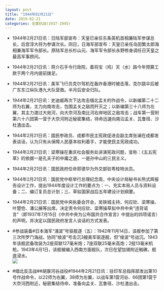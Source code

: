 ```yaml
---
layout: post
title: "1944年02月21日"
date: 2019-02-21
categories: 全面抗战(1937-1945)
---
```


<meta name="referrer" content="no-referrer" />

- 1944年2月21日讯：日陆军部宣布：天皇已亲任东条英机首相兼陆军参谋总长，后宫淳大将为参谋次长。同日，日海军部宣布：天皇已亲任岛田繁太郎海相兼海军军令部长。原陆军总长杉山元、海军军令部长永野修身调任日天皇之最高军事顾问。 

- 1944年2月21日讯：蒋介石手令行政院，着将宝（鸡）天（水）路今年预算工款于两个月内提前拨足。 

- 1944年2月21日讯：美军飞行员克尔驾机在轰炸香港时被击落，克尔跳伞后被广东东江纵队港九大队营救。半月后安全归队。 

- 1944年2月21日讯：史迪威再次下达攻击缅北孟关的作战令，以新编第二十二师为右翼，主力向南攻击，包围孟关之敌而歼灭之；以新编第三十八师为左翼，其主力渡过大宛河，向大奈河及南比河右岸地区之敌攻击；战车第一营附第六十六团第一营于大奈河附近秘密集结，待命迅速向南沿孟关、瓦鲁班、沙杜渣出击。 

- 1944年2月21日讯：国民参政员、成都市民主宪政促进会副主席张澜在成都发表谈话，认为只有从保障人民基本权利着手，才能使民主宪政成功。 

- 1944年2月21日讯：梁寒操在重庆社会服务处讲演宪政问题，宣称：《五五宪草》的依据一是孔夫子的中庸之道，一是孙中山的三民主义。 

- 1944年2月21日讯：国民政府任命郭德华为外交部驻粤桂特派员。 

- 1944年2月21日讯：国民党中枢举行总理纪念周，中央设计局秘书长熊式辉报告设计工作，提出1944年度设计工作的要点为：一、充实本局人员与资料设备；二、编订复员总计划；三、草拟国家战后五年建设计划纲要。 

- 1944年2月21日讯：国民党中央执委会开会，吴铁城主持，何应钦、梁寒操、叶楚伧、潘公展等出席。决定责令何应钦、梁寒操草拟中共中央“违背诺言”（即1937年7月15日《中共中央为公布国共合作宣言》中提出的四项诺言）的声明，并决定以国民政府发言人谈话的方式发表。 

- #参战装备#日本海军“浦波”号驱舰逐（五）：1942年11月14日，该舰参加了第三次所罗门海战，协同”绫波“号击沉3艘美军驱逐舰，但”绫波“号战沉。1943年该舰武备改装为2座双联127毫米炮；7座双联25毫米高炮；2挺13毫米机枪。1943年4月1日，该舰被编入西南方面舰队，次日在望加锡附近触礁，舰底浸水。 <br/><img src="https://wx3.sinaimg.cn/large/aca367d8ly1g0dtdbfv4fj20dc0a075v.jpg" />

- #缅北反击战##胡康河谷战役#1944年2月21日讯：驻印军总指挥部发出第10号作战命令，以22师为右翼，38师为左翼，以战车第1营河谷、66团第1营于大奈河西附近，秘密集结待命，准备向孟关、瓦鲁班、沙杜渣出击。 


